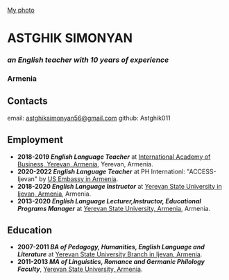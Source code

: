 [My photo](/markdown.jpg)

# **ASTGHIK SIMONYAN**
### *an English teacher with 10 years of experience*
### Armenia

## **Contacts**

email: astghiksimonyan56@gmail.com
github: Astghik011

## **Employment**

+ **2018-2019 *English Language Teacher*** at [International Academy of Business, Yerevan, Armenia](https://www.facebook.com/IabCentrePage/), Yerevan, Armenia.
+ **2020-2022 *English Language Teacher*** at PH Internationl: "ACCESS-Ijevan" by [US Embassy in Armenia](https://am.usembassy.gov/).
+ **2018-2020 *English Language Instructor*** at [Yerevan State University in Ijevan, Armenia](http://ijevan.ysu.am/en/), Armenia. 
+ **2013-2020 *English Language Lecturer,Instructor, Educational Programs Manager*** at [Yerevan State University, Armenia](http://ijevan.ysu.am/en/), Armenia.

## **Education** 

+ **2007-2011 *BA of Pedagogy, Humanities, English Language and Literature*** at [Yerevan State University Branch in Ijevan, Armenia](http://ijevan.ysu.am/en/).
+ **2011-2013 *MA of Linguistics, Romance and Germanic Philology Faculty***, [Yerevan State University, Armenia](http://ysu.am/main/en).


